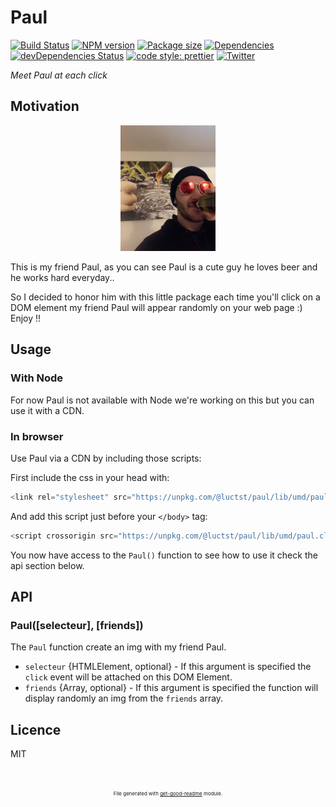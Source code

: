 # Paul

[![Build Status](https://travis-ci.com/luctst/Paul.svg?branch=master)](https://travis-ci.com/luctst/Paul)
[![NPM version](https://img.shields.io/npm/v/@luctst/paul?style=flat-square)](https://img.shields.io/npm/v/@luctst/paul?style=flat-square)
[![Package size](https://img.shields.io/bundlephobia/min/@luctst/paul)](https://img.shields.io/bundlephobia/min/@luctst/paul)
[![Dependencies](https://img.shields.io/david/luctst/Paul.svg?style=popout-square)](https://david-dm.org/luctst/Paul)
[![devDependencies Status](https://david-dm.org/luctst/Paul/dev-status.svg?style=flat-square)](https://david-dm.org/luctst/Paul?type=dev)
[![code style: prettier](https://img.shields.io/badge/code_style-prettier-ff69b4.svg?style=flat-square)](https://github.com/prettier/prettier)
[![Twitter](https://img.shields.io/twitter/follow/luctstt.svg?label=Follow&style=social)](https://twitter.com/luctstt)

*Meet Paul at each click*

## Motivation
<p style="text-align:center;"><img src="./paul-readme.jpg" style="width:30%;height:auto;object-fit:contain;"/></p>

This is my friend Paul, as you can see Paul is a cute guy he loves beer and he works hard everyday..

So I decided to honor him with this little package each time you'll click on a DOM element my friend Paul will appear randomly on your web page :) Enjoy !!

## Usage

### With Node
For now Paul is not available with Node we're working on this but you can use it with a CDN.

### In browser
Use Paul via a CDN by including those scripts:

First include the css in your head with:
```js
<link rel="stylesheet" src="https://unpkg.com/@luctst/paul/lib/umd/paul.style.css">
```

And add this script just before your `</body>` tag:
```js
<script crossorigin src="https://unpkg.com/@luctst/paul/lib/umd/paul.client.min.js"></script>
```

You now have access to the `Paul()` function to see how to use it check the api section below.

## API
### Paul([selecteur], [friends])

The `Paul` function create an img with my friend Paul.

* `selecteur` {HTMLElement, optional} - If this argument is specified the `click` event will be attached on this DOM Element.
* `friends` {Array, optional} - If this argument is specified the function will display randomly an img from the `friends` array.

## Licence
MIT

<p style="font-size:8px;text-align:center;margin-top:50px;">File generated with <a href="https://github.com/luctst/get-good-readme">get-good-readme</a> module.</p>
